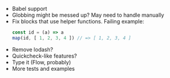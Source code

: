 * Babel support
* Globbing might be messed up? May need to handle manually
* Fix blocks that use helper functions. Failing example:
    ```javascript
    const id = (a) => a
    map(id, [ 1, 2, 3, 4 ]) // => [ 1, 2, 3, 4 ]
    ```
* Remove lodash?
* Quickcheck-like features?
* Type it (Flow, probably)
* More tests and examples
